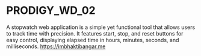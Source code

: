 # PRODIGY_WD_02
A stopwatch web application is a simple yet functional tool that allows users to track time with precision. It features start, stop, and reset buttons for easy control, displaying elapsed time in hours, minutes, seconds, and milliseconds. https://imbhaktibangar.me
